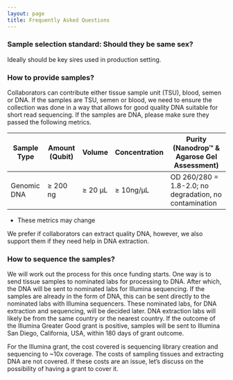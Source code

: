```yaml
---
layout: page
title: Frequently Asked Questions
---
```


### Sample selection standard: Should they be same sex?  
Ideally should be key sires used in production setting.

### How to provide samples? 

Collaborators can contribute either tissue sample unit (TSU), blood, semen or DNA. If the samples are TSU, semen or blood, we need to ensure the collection was done in a way that allows for good quality DNA suitable for short read sequencing. If the samples are DNA, please make sure they passed the following metrics.

| Sample Type | Amount (Qubit) | Volume  | Concentration | Purity (Nanodrop™ & Agarose Gel Assessment)            |
|-------------|----------------|---------|---------------|--------------------------------------------------------|
| Genomic DNA | ≥ 200 ng       | ≥ 20 μL | ≥ 10ng/μL     | OD 260/280 = 1.8-2.0; no degradation, no contamination |

* These metrics may change


We prefer if collaborators can extract quality DNA, however, we also support them if they need help in DNA extraction.  

### How to sequence the samples?  

We will work out the process for this once funding starts. One way is to send tissue samples to nominated labs for processing to DNA. After which, the DNA will be sent to nominated labs for Illumina sequencing. If the samples are already in the form of DNA, this can be sent directly to the nominated labs with Illumina sequencers. These nominated labs, for DNA extraction and sequencing, will be decided later. DNA extraction labs will likely be from the same country or the nearest country. If the outcome of the Illumina Greater Good grant is positive, samples will be sent to Illumina San Diego, California, USA, within 180 days of grant outcome. 

For the Illumina grant, the cost covered is sequencing library creation and sequencing to ~10x coverage. The costs of sampling tissues and extracting DNA are not covered. If these costs are an issue, let’s discuss on the possibility of having a grant to cover it. 
